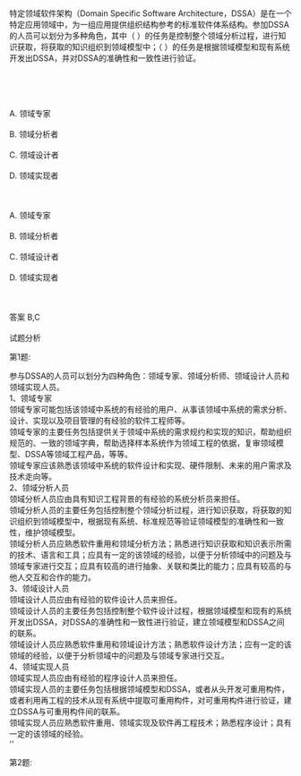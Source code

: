 <div class="detail lh2">特定领域软件架构（Domain Specific Software Architecture，DSSA）是在一个特定应用领域中，为一组应用提供组织结构参考的标准软件体系结构。参加DSSA的人员可以划分为多种角色，其中（  ）的任务是控制整个领域分析过程，进行知识获取，将获取的知识组织到领域模型中；（  ）的任务是根据领域模型和现有系统开发出DSSA，并对DSSA的准确性和一致性进行验证。<p><br/></p><br/><br/>A. 领域专家<br/><br/>B. 领域分析者<br/><br/>C. 领域设计者<br/><br/>D. 领域实现者<br/><br/><br/><br/>A. 领域专家<br/><br/>B. 领域分析者<br/><br/>C. 领域设计者<br/><br/>D. 领域实现者<br/><br/><br/><br/>答案 B,C<br/><br/>试题分析<br/><p>第1题:</p><div>
参与DSSA的人员可以划分为四种角色：领域专家、领域分析师、领域设计人员和领域实现人员。</div>
<div>
1、领域专家</div>
<div>
领域专家可能包括该领域中系统的有经验的用户、从事该领域中系统的需求分析、设计、实现以及项目管理的有经验的软件工程师等。</div>
<div>
领域专家的主要任务包括提供关于领域中系统的需求规约和实现的知识，帮助组织规范的、一致的领域字典，帮助选择样本系统作为领域工程的依据，复审领域模型、DSSA等领域工程产品，等等。</div>
<div>
领域专家应该熟悉该领域中系统的软件设计和实现、硬件限制、未来的用户需求及技术走向等。</div>
<div>
2、领域分析人员</div>
<div>
领域分析人员应由具有知识工程背景的有经验的系统分析员来担任。</div>
<div>
领域分析人员的主要任务包括控制整个领域分析过程，进行知识获取，将获取的知识组织到领域模型中，根据现有系统、标准规范等验证领域模型的准确性和一致性，维护领域模型。</div>
<div>
领域分析人员应熟悉软件重用和领域分析方法；熟悉进行知识获取和知识表示所需的技术、语言和工具；应具有一定的该领域的经验，以便于分析领域中的问题及与领域专家进行交互；应具有较高的进行抽象、关联和类比的能力；应具有较高的与他人交互和合作的能力。</div>
<div>
3、领域设计人员</div>
<div>
领域设计人员应由有经验的软件设计人员来担任。</div>
<div>
领域设计人员的主要任务包括控制整个软件设计过程，根据领域模型和现有的系统开发出DSSA，对DSSA的准确性和一致性进行验证，建立领域模型和DSSA之间的联系。</div>
<div>
领域设计人员应熟悉软件重用和领域设计方法；熟悉软件设计方法；应有一定的该领域的经验，以便于分析领域中的问题及与领域专家进行交互。</div>
<div>
4、领域实现人员</div>
<div>
领域实现人员应由有经验的程序设计人员来担任。</div>
<div>
领域实现人员的主要任务包括根据领域模型和DSSA，或者从头开发可重用构件，或者利用再工程的技术从现有系统中提取可重用构件，对可重用构件进行验证，建立DSSA与可重用构件间的联系。</div>
<div>
领域实现人员应熟悉软件重用、领域实现及软件再工程技术；熟悉程序设计；具有一定的该领域的经验。</div>''<p>第2题:</p><p><br/></p></div>